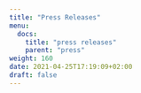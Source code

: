 ```yaml
---
title: "Press Releases"
menu:
  docs:
    title: "press releases"
    parent: "press"
weight: 160
date: 2021-04-25T17:19:09+02:00
draft: false
---
```


